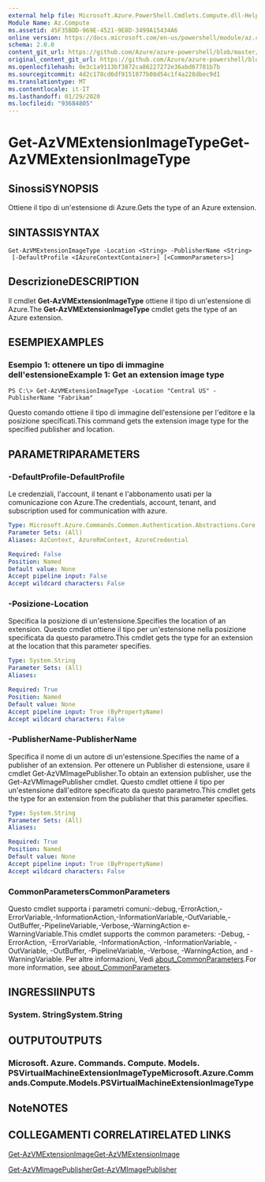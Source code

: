 ```yaml
---
external help file: Microsoft.Azure.PowerShell.Cmdlets.Compute.dll-Help.xml
Module Name: Az.Compute
ms.assetid: 45F35BDD-969E-4521-9E8D-3499A15434A6
online version: https://docs.microsoft.com/en-us/powershell/module/az.compute/get-azvmextensionimagetype
schema: 2.0.0
content_git_url: https://github.com/Azure/azure-powershell/blob/master/src/Compute/Compute/help/Get-AzVMExtensionImageType.md
original_content_git_url: https://github.com/Azure/azure-powershell/blob/master/src/Compute/Compute/help/Get-AzVMExtensionImageType.md
ms.openlocfilehash: 0e3c1a9113bf3872ca86227272e36abd67781b7b
ms.sourcegitcommit: 4d2c178cd6df9151877b08d54c1f4a228dbec9d1
ms.translationtype: MT
ms.contentlocale: it-IT
ms.lasthandoff: 01/29/2020
ms.locfileid: "93684805"
---
```

# <span data-ttu-id="effa7-101">Get-AzVMExtensionImageType</span><span class="sxs-lookup"><span data-stu-id="effa7-101">Get-AzVMExtensionImageType</span></span>

## <span data-ttu-id="effa7-102">Sinossi</span><span class="sxs-lookup"><span data-stu-id="effa7-102">SYNOPSIS</span></span>
<span data-ttu-id="effa7-103">Ottiene il tipo di un'estensione di Azure.</span><span class="sxs-lookup"><span data-stu-id="effa7-103">Gets the type of an Azure extension.</span></span>

## <span data-ttu-id="effa7-104">SINTASSI</span><span class="sxs-lookup"><span data-stu-id="effa7-104">SYNTAX</span></span>

```
Get-AzVMExtensionImageType -Location <String> -PublisherName <String>
 [-DefaultProfile <IAzureContextContainer>] [<CommonParameters>]
```

## <span data-ttu-id="effa7-105">Descrizione</span><span class="sxs-lookup"><span data-stu-id="effa7-105">DESCRIPTION</span></span>
<span data-ttu-id="effa7-106">Il cmdlet **Get-AzVMExtensionImageType** ottiene il tipo di un'estensione di Azure.</span><span class="sxs-lookup"><span data-stu-id="effa7-106">The **Get-AzVMExtensionImageType** cmdlet gets the type of an Azure extension.</span></span>

## <span data-ttu-id="effa7-107">ESEMPI</span><span class="sxs-lookup"><span data-stu-id="effa7-107">EXAMPLES</span></span>

### <span data-ttu-id="effa7-108">Esempio 1: ottenere un tipo di immagine dell'estensione</span><span class="sxs-lookup"><span data-stu-id="effa7-108">Example 1: Get an extension image type</span></span>
```
PS C:\> Get-AzVMExtensionImageType -Location "Central US" -PublisherName "Fabrikam"
```

<span data-ttu-id="effa7-109">Questo comando ottiene il tipo di immagine dell'estensione per l'editore e la posizione specificati.</span><span class="sxs-lookup"><span data-stu-id="effa7-109">This command gets the extension image type for the specified publisher and location.</span></span>

## <span data-ttu-id="effa7-110">PARAMETRI</span><span class="sxs-lookup"><span data-stu-id="effa7-110">PARAMETERS</span></span>

### <span data-ttu-id="effa7-111">-DefaultProfile</span><span class="sxs-lookup"><span data-stu-id="effa7-111">-DefaultProfile</span></span>
<span data-ttu-id="effa7-112">Le credenziali, l'account, il tenant e l'abbonamento usati per la comunicazione con Azure.</span><span class="sxs-lookup"><span data-stu-id="effa7-112">The credentials, account, tenant, and subscription used for communication with azure.</span></span>

```yaml
Type: Microsoft.Azure.Commands.Common.Authentication.Abstractions.Core.IAzureContextContainer
Parameter Sets: (All)
Aliases: AzContext, AzureRmContext, AzureCredential

Required: False
Position: Named
Default value: None
Accept pipeline input: False
Accept wildcard characters: False
```

### <span data-ttu-id="effa7-113">-Posizione</span><span class="sxs-lookup"><span data-stu-id="effa7-113">-Location</span></span>
<span data-ttu-id="effa7-114">Specifica la posizione di un'estensione.</span><span class="sxs-lookup"><span data-stu-id="effa7-114">Specifies the location of an extension.</span></span>
<span data-ttu-id="effa7-115">Questo cmdlet ottiene il tipo per un'estensione nella posizione specificata da questo parametro.</span><span class="sxs-lookup"><span data-stu-id="effa7-115">This cmdlet gets the type for an extension at the location that this parameter specifies.</span></span>

```yaml
Type: System.String
Parameter Sets: (All)
Aliases:

Required: True
Position: Named
Default value: None
Accept pipeline input: True (ByPropertyName)
Accept wildcard characters: False
```

### <span data-ttu-id="effa7-116">-PublisherName</span><span class="sxs-lookup"><span data-stu-id="effa7-116">-PublisherName</span></span>
<span data-ttu-id="effa7-117">Specifica il nome di un autore di un'estensione.</span><span class="sxs-lookup"><span data-stu-id="effa7-117">Specifies the name of a publisher of an extension.</span></span>
<span data-ttu-id="effa7-118">Per ottenere un Publisher di estensione, usare il cmdlet Get-AzVMImagePublisher.</span><span class="sxs-lookup"><span data-stu-id="effa7-118">To obtain an extension publisher, use the Get-AzVMImagePublisher cmdlet.</span></span>
<span data-ttu-id="effa7-119">Questo cmdlet ottiene il tipo per un'estensione dall'editore specificato da questo parametro.</span><span class="sxs-lookup"><span data-stu-id="effa7-119">This cmdlet gets the type for an extension from the publisher that this parameter specifies.</span></span>

```yaml
Type: System.String
Parameter Sets: (All)
Aliases:

Required: True
Position: Named
Default value: None
Accept pipeline input: True (ByPropertyName)
Accept wildcard characters: False
```

### <span data-ttu-id="effa7-120">CommonParameters</span><span class="sxs-lookup"><span data-stu-id="effa7-120">CommonParameters</span></span>
<span data-ttu-id="effa7-121">Questo cmdlet supporta i parametri comuni:-debug,-ErrorAction,-ErrorVariable,-InformationAction,-InformationVariable,-OutVariable,-OutBuffer,-PipelineVariable,-Verbose,-WarningAction e-WarningVariable.</span><span class="sxs-lookup"><span data-stu-id="effa7-121">This cmdlet supports the common parameters: -Debug, -ErrorAction, -ErrorVariable, -InformationAction, -InformationVariable, -OutVariable, -OutBuffer, -PipelineVariable, -Verbose, -WarningAction, and -WarningVariable.</span></span> <span data-ttu-id="effa7-122">Per altre informazioni, Vedi [about_CommonParameters](https://go.microsoft.com/fwlink/?LinkID=113216).</span><span class="sxs-lookup"><span data-stu-id="effa7-122">For more information, see [about_CommonParameters](https://go.microsoft.com/fwlink/?LinkID=113216).</span></span>

## <span data-ttu-id="effa7-123">INGRESSI</span><span class="sxs-lookup"><span data-stu-id="effa7-123">INPUTS</span></span>

### <span data-ttu-id="effa7-124">System. String</span><span class="sxs-lookup"><span data-stu-id="effa7-124">System.String</span></span>

## <span data-ttu-id="effa7-125">OUTPUT</span><span class="sxs-lookup"><span data-stu-id="effa7-125">OUTPUTS</span></span>

### <span data-ttu-id="effa7-126">Microsoft. Azure. Commands. Compute. Models. PSVirtualMachineExtensionImageType</span><span class="sxs-lookup"><span data-stu-id="effa7-126">Microsoft.Azure.Commands.Compute.Models.PSVirtualMachineExtensionImageType</span></span>

## <span data-ttu-id="effa7-127">Note</span><span class="sxs-lookup"><span data-stu-id="effa7-127">NOTES</span></span>

## <span data-ttu-id="effa7-128">COLLEGAMENTI CORRELATI</span><span class="sxs-lookup"><span data-stu-id="effa7-128">RELATED LINKS</span></span>

[<span data-ttu-id="effa7-129">Get-AzVMExtensionImage</span><span class="sxs-lookup"><span data-stu-id="effa7-129">Get-AzVMExtensionImage</span></span>](./Get-AzVMExtensionImage.md)

[<span data-ttu-id="effa7-130">Get-AzVMImagePublisher</span><span class="sxs-lookup"><span data-stu-id="effa7-130">Get-AzVMImagePublisher</span></span>](./Get-AzVMImagePublisher.md)



